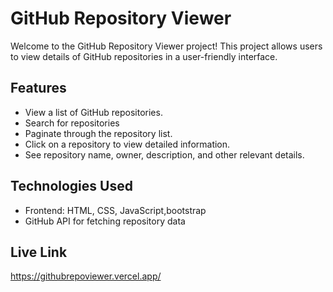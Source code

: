 # GitHub Repository Viewer 

Welcome to the GitHub Repository Viewer project! This project allows users to view details of GitHub repositories in a user-friendly interface.

## Features


- View a list of GitHub repositories.
- Search for repositories 
- Paginate through the repository list.
- Click on a repository to view detailed information.
- See repository name, owner, description, and other relevant details.



## Technologies Used

- Frontend: HTML, CSS, JavaScript,bootstrap
- GitHub API for fetching repository data

## Live Link 
https://githubrepoviewer.vercel.app/
